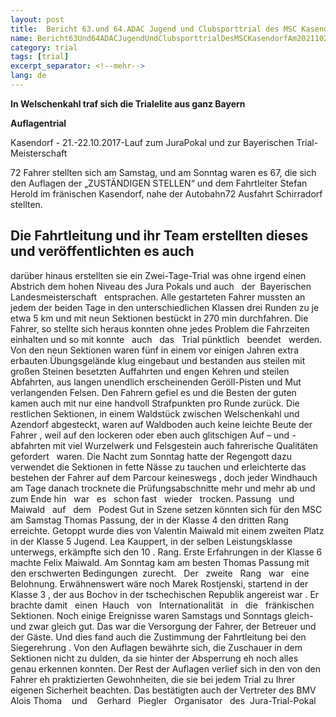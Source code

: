 ```yaml
---
layout: post
title:  Bericht 63.und 64.ADAC Jugend und Clubsporttrial des MSC Kasendorf am 20./21.10.2017
name: Bericht63Und64ADACJugendUndClubsporttrialDesMSCKasendorfAm2021102017
category: trial
tags: [trial]
excerpt_separator: <!--mehr-->
lang: de
---
```


**In Welschenkahl traf sich die Trialelite aus ganz Bayern**

<!--mehr-->

**Auflagentrial**

Kasendorf - 21.-22.10.2017-Lauf zum JuraPokal und zur Bayerischen Trial-Meisterschaft

72  Fahrer stellten sich am Samstag, und am Sonntag waren es 67, die sich den Auflagen der „ZUSTÄNDIGEN STELLEN“ und dem Fahrtleiter Stefan Herold im fränischen Kasendorf, nahe der Autobahn72 Ausfahrt Schirradorf stellten.

Die
Fahrtleitung
und
ihr
Team
erstellten
dieses
und
veröffentlichten
es
auch
-
darüber
hinaus
erstellten
sie
ein
Zwei-Tage-Trial
was
ohne
irgend
einen
Abstrich
dem
hohen
Niveau
des
Jura
Pokals
und
auch
​
​
der
​
​
Bayerischen
​
​
Landesmeisterschaft
​
​
entsprachen.
Alle
gestarteten
Fahrer
mussten
an
jedem
der
beiden
Tage
in
den
unterschiedlichen
Klassen
drei
Runden
zu
je
etwa
5
km
und
mit
neun
Sektionen
bestückt
in
270
min
durchfahren.
Die
Fahrer,
so
stellte
sich
heraus
konnten
ohne
jedes
Problem
die
Fahrzeiten
einhalten
und
so
mit
konnte
​
​
auch
​
​
das
​
​
Trial
​
​
pünktlich
​
​
beendet
​
​
werden.
Von
den
neun
Sektionen
waren
fünf
in
einem
vor
einigen
Jahren
extra
erbauten
Übungsgelände
klug
eingebaut
und
bestanden
aus
steilen
mit
großen
Steinen
besetzten
Auffahrten
und
engen
Kehren
und
steilen
Abfahrten,
aus
langen
unendlich
erscheinenden
Geröll-Pisten
und
Mut
verlangenden
Felsen.
Den
Fahrern
gefiel
es
und
die
Besten
der
guten
kamen
auch
mit
nur
eine
handvoll
Strafpunkten
pro
Runde
zurück.
Die
restlichen
Sektionen,
in
einem
Waldstück
zwischen
Welschenkahl
und
Azendorf
abgesteckt,
waren
auf
Waldboden
auch
keine
leichte
Beute
der
Fahrer
,
weil
auf
den
lockeren
oder
eben
auch
glitschigen
Auf
–
und
-abfahrten
mit
viel
Wurzelwerk
und
Felsgestein
auch
fahrerische
Qualitäten
​
​
gefordert
​
​
waren.
Die
Nacht
zum
Sonntag
hatte
der
Regengott
dazu
verwendet
die
Sektionen
in
fette
Nässe
zu
tauchen
und
erleichterte
das
bestehen
der
Fahrer
auf
dem
Parcour
keineswegs
,
doch
jeder
Windhauch
am
Tage
danach
trocknete
die
Prüfungsabschnitte
mehr
und
mehr
ab
und
zum
Ende
hin
​
​
war
​
​
es
​
​
schon
​
​
fast
​
​
wieder
​
​
trocken.
Passung
​
​
und
​
​
Maiwald
​
​
auf
​
​
dem
​
​
Podest
Gut
in
Szene
setzen
könnten
sich
für
den
MSC
am
Samstag
Thomas
Passung,
der
in
der
Klasse
4
den
dritten
Rang
erreichte.
Getoppt
wurde
dies
von
Valentin
Maiwald
mit
einem
zweiten
Platz
in
der
Klasse
5
Jugend.
Lea
Kauppert,
in
der
selben
Leistungsklasse
unterwegs,
erkämpfte
sich
den
10
.
Rang.
Erste
Erfahrungen
in
der
Klasse
6
machte
Felix
Maiwald.
Am
Sonntag
kam
am
besten
Thomas
Passung
mit
den
erschwerten
Bedingungen
​
​
zurecht.
​
​
Der
​
​
zweite
​
​
Rang
​
​
war
​
​
eine
​
​
Belohnung.
Erwähnenswert
wäre
noch
Marek
Rostjenski,
startend
in
der
Klasse
3
,
der
aus
Bochov
in
der
tschechischen
Republik
angereist
war
.
Er
brachte
damit
​
​
einen
​
​
Hauch
​
​
von
​
​
Internationalität
​
​
in
​
​
die
​
​
fränkischen
​
​
Sektionen.
Noch
einige
Ereignisse
waren
Samstags
und
Sonntags
gleich-und
zwar
gleich
gut.
Das
war
die
Versorgung
der
Fahrer,
der
Betreuer
und
der
Gäste.
Und
dies
fand
auch
die
Zustimmung
der
Fahrtleitung
bei
den
Siegerehrung
.
Von
den
Auflagen
bewährte
sich,
die
Zuschauer
in
dem
Sektionen
nicht
zu
dulden,
da
sie
hinter
der
Absperrung
eh
noch
alles
genau
erkennen
konnten.
Der
Rest
der
Auflagen
verlief
sich
in
den
von
den
Fahrer
eh
praktizierten
Gewohnheiten,
die
sie
bei
jedem
Trial
zu
Ihrer
eigenen
Sicherheit
beachten.
Das
bestätigten
auch
der
Vertreter
des
BMV
Alois
Thoma
​
​​
​
und
​
​​
​
Gerhard
​
​
Piegler
​
​
Organisator
​
​
des
​
​
Jura-Trial-Pokal

